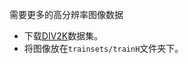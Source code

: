 
需要更多的高分辨率图像数据
- 下载[DIV2K](https://data.vision.ee.ethz.ch/cvl/DIV2K/)数据集。
- 将图像放在`trainsets/trainH`文件夹下。

